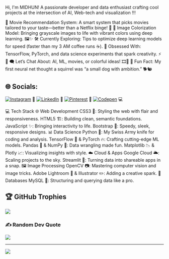 Hi, I'm MIDHUN! A passionate developer and data enthusiast crafting cool projects at the intersection of AI, Web-tech  and visualization !!!

🎥 Movie Recommendation System: A smart system that picks movies tailored to your taste—better than a Netflix binge! 🍿
🎨 Image Colorization Model: Bringing grayscale images to life with vibrant colors using deep learning. 🖼️✨
🛠️ Currently Exploring: Tips to optimize deep learning models for speed (faster than my 3 AM coffee runs ☕).
🌟 Obsessed With: TensorFlow, PyTorch, and data science experiments that spark creativity. ⚡🧠
🗨️ Let’s Chat About: AI, ML, movies, or colorful ideas! 🎞️🌈
🎉 Fun Fact: My first neural net thought a squirrel was “a small dog with ambition.” 🐕🐿️


## 🌐 Socials:
[![Instagram](https://img.shields.io/badge/Instagram-%23E4405F.svg?logo=Instagram&logoColor=white)](https://instagram.com/featherless_heart) 📸
[![LinkedIn](https://img.shields.io/badge/LinkedIn-%230077B5.svg?logo=linkedin&logoColor=white)](https://linkedin.com/in/midhun-chandran-36378131b) 💼
[![Pinterest](https://img.shields.io/badge/Pinterest-%23E60023.svg?logo=Pinterest&logoColor=white)](https://pinterest.com/midstask) 📌
[![Codepen](https://img.shields.io/badge/Codepen-000000?style=for-the-badge&logo=codepen&logoColor=white)](https://codepen.io/mid_tasks) 💻


💻 Tech Stack
🌐 Web Development
CSS3 🎨: Styling the web with flair and responsiveness.
HTML5 🏗️: Building clean, semantic foundations.
JavaScript ✨: Bringing interactivity to life.
Bootstrap 🚀: Speedy, sleek, responsive designs.
📊 Data Science
Python 🐍: My Swiss Army knife for coding and analysis.
TensorFlow 🤖 & PyTorch 🔥: Crafting cutting-edge ML models.
Pandas 🐼 & NumPy 🔢: Data wrangling made fun.
Matplotlib 📉 & Plotly 📈: Visualizing insights with style.
☁️ Cloud & Apps
Google Cloud 🌥️: Scaling projects to the sky.
Streamlit 🚀: Turning data into shareable apps in a snap.
🖼️ Image Processing
OpenCV 📷: Mastering computer vision and image tricks.
Adobe Lightroom 🎨 & Illustrator ✏️: Adding a creative spark.
💾 Databases
MySQL 💽: Structuring and querying data like a pro.

## 🏆 GitHub Trophies
![](https://github-profile-trophy.vercel.app/?username=mid-works&theme=radical&no-frame=false&no-bg=true&margin-w=4)

### ✍️ Random Dev Quote
![](https://quotes-github-readme.vercel.app/api?type=horizontal&theme=radical)

---
[![](https://visitcount.itsvg.in/api?id=mid-works&icon=0&color=0)](https://visitcount.itsvg.in)


